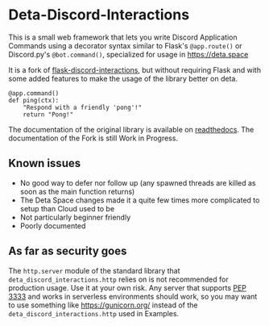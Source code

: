 # Deta-Discord-Interactions

This is a small web framework that lets you write Discord Application Commands using a decorator syntax similar to Flask's `@app.route()` or Discord.py's `@bot.command()`, specialized for usage in https://deta.space

It is a fork of [flask-discord-interactions](https://pypi.org/project/Flask-Discord-Interactions/), but without requiring Flask and with some added features to make the usage of the library better on deta.

```
@app.command()
def ping(ctx):
    "Respond with a friendly 'pong'!"
    return "Pong!"
```

The documentation of the original library is available on [readthedocs](https://flask-discord-interactions.readthedocs.io/).
The documentation of the Fork is still Work in Progress.



## Known issues
- No good way to defer nor follow up (any spawned threads are killed as soon as the main function returns)
- The Deta Space changes made it a quite few times more complicated to setup than Cloud used to be
- Not particularly beginner friendly
- Poorly documented

## As far as security goes
The `http.server` module of the standard library that `deta_discord_interactions.http` relies on is not recommended for production usage. Use it at your own risk.
Any server that supports [PEP 3333](https://peps.python.org/pep-3333/) and works in serverless environments should work, so you may want to use something like https://gunicorn.org/ instead of the `deta_discord_interactions.http` used in Examples.
